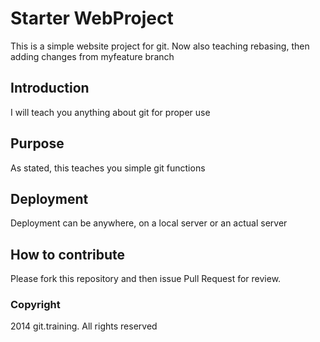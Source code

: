 # Starter WebProject
This is a simple website project for git. Now also teaching rebasing, then adding changes from myfeature branch
## Introduction
I will teach you anything about git for proper use
## Purpose
As stated, this teaches you simple git functions
## Deployment
Deployment can be anywhere, on a local server or an actual server
## How to contribute

Please fork this repository and then issue Pull Request for review.

### Copyright

2014 git.training. All rights reserved